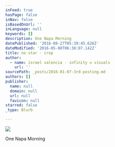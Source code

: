 ```yaml
---
inFeed: true
hasPage: false
inNav: false
isBasedOnUrl: ''
inLanguage: null
keywords: []
description: One Napa Morning
datePublished: '2016-08-27T05:39:45.626Z'
dateModified: '2016-05-08T06:38:07.142Z'
title: no star - crop
author:
  - name: israel valencia - infinity ∞ visuals
    url: ''
sourcePath: _posts/2016-01-07-3rd-posting.md
authors: []
publisher:
  name: null
  domain: null
  url: null
  favicon: null
starred: false
_type: Blurb

---
```

![](https://s3-us-west-2.amazonaws.com/the-grid-img/p/20ba30de5855554d6eb1e68009fbbbced60c248d.jpg)

One Napa Morning